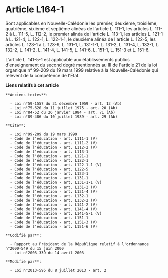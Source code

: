 # Article L164-1

Sont applicables en Nouvelle-Calédonie les premier, deuxième, troisième, quatrième, sixième et septième alinéas de l'article
L. 111-1, les articles L. 111-2 à L. 111-5, L. 112-2, le premier alinéa de l'article L. 113-1, les articles L. 121-1 à L.
121-4, L. 122-1, L. 122-1-1, le deuxième alinéa de l'article L. 122-5, les articles L. 123-1 à L. 123-9, L. 131-1, 
L. 131-1-1, L. 131-2, L. 131-4, L. 132-1, L. 132-2, L. 141-2, L. 141-4, L. 141-5, L. 141-6, L. 151-1, L. 151-3 et L. 151-6. 

L'article L. 141-5-1 est applicable aux établissements publics d'enseignement du second degré mentionnés au III de l'article
21 de la loi organique n° 99-209 du 19 mars 1999 relative à la Nouvelle-Calédonie qui relèvent de la compétence de l'Etat.

**Liens relatifs à cet article**

	**Anciens textes**:

	  - Loi n°59-1557 du 31 décembre 1959 - art. 13 (Ab)
	  - Loi n°75-620 du 11 juillet 1975 - art. 20 (Ab)
	  - Loi n°84-52 du 26 janvier 1984 - art. 71 (Ab)
	  - Loi n°89-486 du 10 juillet 1989 - art. 29 (Ab)

	**Cite**:

	  - Loi n°99-209 du 19 mars 1999
	  - Code de l'éducation - art. L111-1 (V)
	  - Code de l'éducation - art. L111-2 (V)
	  - Code de l'éducation - art. L112-2 (V)
	  - Code de l'éducation - art. L113-1
	  - Code de l'éducation - art. L121-1
	  - Code de l'éducation - art. L122-1
	  - Code de l'éducation - art. L122-1-1 (V)
	  - Code de l'éducation - art. L122-5
	  - Code de l'éducation - art. L123-1
	  - Code de l'éducation - art. L131-1
	  - Code de l'éducation - art. L131-1-1 (V)
	  - Code de l'éducation - art. L131-2 (V)
	  - Code de l'éducation - art. L131-4 (V)
	  - Code de l'éducation - art. L132-1
	  - Code de l'éducation - art. L132-2 (V)
	  - Code de l'éducation - art. L141-2 (V)
	  - Code de l'éducation - art. L141-4 (V)
	  - Code de l'éducation - art. L141-5-1 (V)
	  - Code de l'éducation - art. L151-1
	  - Code de l'éducation - art. L151-3 (V)
	  - Code de l'éducation - art. L151-6 (V)

	**Codifié par**:

	  - Rapport au Président de la République relatif à l'ordonnance n°2000-549 du 15 juin 2000
	  - Loi n°2003-339 du 14 avril 2003

	**Modifié par**:

	  - Loi n°2013-595 du 8 juillet 2013 - art. 2
